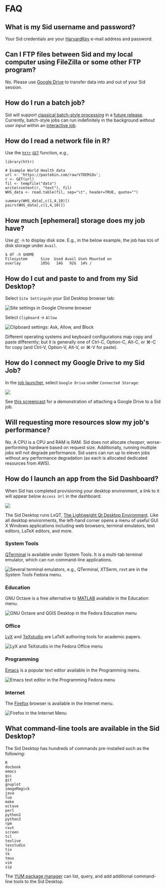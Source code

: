 # FAQ

## What is my Sid username and password?

Your Sid credentials are your [HarvardKey](https://key.harvard.edu) e-mail address and password.

## Can I FTP files between Sid and my local computer using FileZilla or some other FTP program?

No.  Please use [Google Drive](http://drive.google.com) to transfer data into and out of your Sid session.

## How do I run a batch job?

Sid will support [classical batch-style processing](https://en.wikipedia.org/wiki/Batch_processing) in a [future release](https://github.com/hmdc/sid/issues?utf8=✓&q=is%3Aissue+is%3Aopen++batch).  Currently, batch-style jobs can run indefinitely in the background _without user input_ within an [interactive job](https://www.sid.hmdc.harvard.edu/vmSelectDedicated).

## How do I read a network file in R?

Use the [`httr`](https://www.rdocumentation.org/packages/httr/versions/1.4.1) [`GET`](https://www.rdocumentation.org/packages/httr/versions/1.4.1/topics/GET) function, e.g.,

```
library(httr)

# Example World Health data
url <- 'https://pastebin.com/raw/V7DEMiDu';
r <- GET(url)
fil <- tempfile("data")
write(content(r, "text"), fil)
WHS_data <- read.table(fil, sep="\t", header=TRUE, quote="")

summary(WHS_data[,c(1,4,10)])
pairs(WHS_data[,c(1,4,10)])
```

## How much \[ephemeral\] storage does my job have?

Use [`df`](https://linux.die.net/man/1/df) `-h` to display disk size. E.g., in the below example, the job has `92G` of disk storage under `Avail`.

```
$ df -h $HOME
Filesystem      Size  Used Avail Use% Mounted on
overlay         105G   14G   92G  14% /
```

## How do I cut and paste to and from my Sid Desktop?

Select `Site Settings`in your Sid Desktop browser tab:

![Site settings in Google Chrome browser](.gitbook/assets/screen-shot-2019-11-05-at-12.50.21-pm.png)

Select `Clipboard` -&gt; `Allow`

![Clipboard settings: Ask, Allow, and Block](.gitbook/assets/screen-shot-2019-11-05-at-11.18.57-am.png)

Different operating systems and keyboard configurations map copy and paste differently; but it is generally one of Ctrl-C, Option-C, Alt-C, or ⌘-C for copy \(and Ctrl-V, Option-V, Alt-V, or ⌘-V for paste\).

## How do I connect my Google Drive to my Sid Job?

In the [job launcher](https://www.sid.hmdc.harvard.edu/vmSelectDedicated), select `Google Drive` under `Connected Storage`:

![](.gitbook/assets/screen-shot-2019-11-08-at-2.07.40-pm.png)

See [this screencast](https://d.pr/v/adp0tJ) for a demonstration of attaching a Google Drive to a Sid job.

## Will requesting more resources slow my job's performance?

No.  A CPU is a CPU and RAM is RAM.  Sid does not allocate _cheaper_, worse-performing hardware based on request size.  Additionally, running multiple jobs will not degrade performance.  Sid users can run up to eleven jobs without any performance degradation \(as each is allocated dedicated resources from AWS\).

## How do I launch an app from the Sid Dashboard?

When Sid has completed provisioning your desktop environment, a link to it will appear below `Access Url` in the dashboard:

![](.gitbook/assets/screen-shot-2019-11-19-at-12.51.07-pm.png)

The Sid Desktop runs LxQT, [The Lightweight Qt Desktop Environment](https://lxqt.org/).  Like all desktop environments, the left-hand corner opens a menu of useful GUI X Windows applications including web browsers, terminal emulators, text editors, LaTeX editors, and more.

### System Tools

[QTerminal](http://manpages.ubuntu.com/manpages/bionic/en/man1/qterminal.1.html) is available under System Tools.  It is a multi-tab terminal emulator, which can run command-line applications.

![Several terminal emulators, e.g., QTerminal, XTSerm, rxvt are in the System Tools Fedora menu.](.gitbook/assets/screen-shot-2019-11-19-at-12.27.27-pm-system-tools.png)

### Education

GNU Octave is a free alternative to [MATLAB](https://www.mathworks.com/products/matlab.html) available in the Education menu.

![GNU Octave and QGIS Desktop in the Fedora Education menu](.gitbook/assets/screen-shot-2019-11-19-at-12.27.27-pm-educations__octave-grass-gis-qgis_desktop__saga-gis.png)

### Office

[LyX](https://www.lyx.org) and [TeXstudio](www.texstudio.org) are LaTeX authoring tools for academic papers.

![LyX and TeXstudio in the Fedora Office menu](.gitbook/assets/screen-shot-2019-11-19-at-12.27.27-pm-office-lyx-and-textstudio.png)

### Programming

[Emacs](https://www.gnu.org/software/emacs/) is a popular text editor available in the Programming menu.

![Emacs text editor in the Programming Fedora menu](.gitbook/assets/screen-shot-2019-11-19-at-12.27.27-pm-programming-emacs.png)

### Internet

The [Firefox](https://www.mozilla.org/en-US/firefox/) browser is available in the Internet menu.

![Firefox in the Internet Menu](.gitbook/assets/screen-shot-2019-11-19-at-12.45.54-pm__internet_firefox-and-xpra.png)

## What command-line tools are available in the Sid Desktop?

The Sid Desktop has hundreds of commands pre-installed such as the following:

```text
R
docbook
emacs
gcc
git
gnuplot
imageMagick
java
lua
make
octave
perl
python2
python3
rpm
rxvt
screen
tcl
texlive
texstudio
tix
tk
tmux
vim
zip
```

The [YUM package manager](http://yum.baseurl.org/) can list, query, and add additional command-line tools to the Sid Desktop. 


